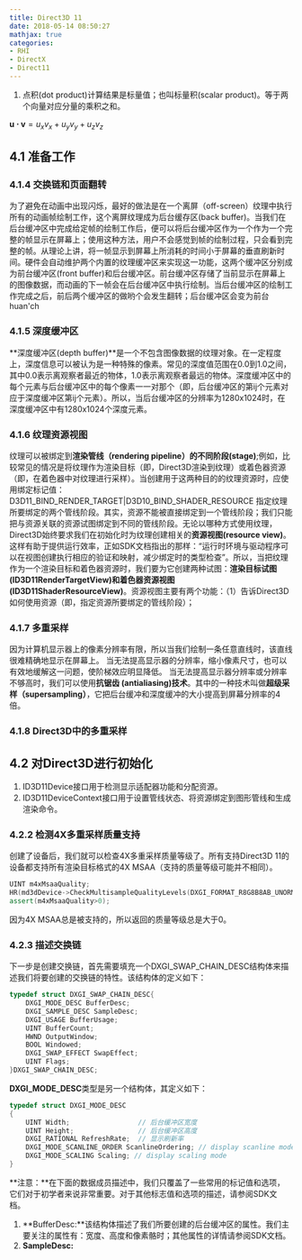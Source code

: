 ```yaml
---
title: Direct3D 11
date: 2018-05-14 08:50:27
mathjax: true
categories:
- RHI
- DirectX
- Direct11
---
```


1. 点积(dot product)计算结果是标量值；也叫标量积(scalar product)。等于两个向量对应分量的乘积之和。

$\mathbf{u \cdot v} = u_xv_x+u_yv_y+u_zv_z$

## 4.1 准备工作
### 4.1.4 交换链和页面翻转

为了避免在动画中出现闪烁，最好的做法是在一个离屏（off-screen）纹理中执行所有的动画帧绘制工作，这个离屏纹理成为后台缓存区(back buffer)。当我们在后台缓冲区中完成给定帧的绘制工作后，便可以将后台缓冲区作为一个作为一个完整的帧显示在屏幕上；使用这种方法，用户不会感觉到帧的绘制过程，只会看到完整的帧。从理论上讲，将一帧显示到屏幕上所消耗的时间小于屏幕的垂直刷新时间。硬件会自动维护两个内置的纹理缓冲区来实现这一功能，这两个缓冲区分别成为前台缓冲区(front buffer)和后台缓冲区。前台缓冲区存储了当前显示在屏幕上的图像数据，而动画的下一帧会在后台缓冲区中执行绘制。当后台缓冲区的绘制工作完成之后，前后两个缓冲区的做哟个会发生翻转；后台缓冲区会变为前台huan'ch
### 4.1.5 深度缓冲区
**深度缓冲区(depth buffer)**是一个不包含图像数据的纹理对象。在一定程度上，深度信息可以被认为是一种特殊的像素。常见的深度值范围在0.0到1.0之间，其中0.0表示离观察者最近的物体，1.0表示离观察者最远的物体。深度缓冲区中的每个元素与后台缓冲区中的每个像素一一对那个（即，后台缓冲区的第ij个元素对应于深度缓冲区第ij个元素）。所以，当后台缓冲区的分辨率为1280x1024时，在深度缓冲区中有1280x1024个深度元素。
### 4.1.6 纹理资源视图
纹理可以被绑定到**渲染管线（rendering pipeline）**的不同**阶段(stage)**;例如，比较常见的情况是将纹理作为渲染目标（即，Direct3D渲染到纹理）或着色器资源（即，在着色器中对纹理进行采样）。当创建用于这两种目的的纹理资源时，应使用绑定标记值：
	D3D11_BIND_RENDER_TARGET|D3D10_BIND_SHADER_RESOURCE
指定纹理所要绑定的两个管线阶段。其实，资源不能被直接绑定到一个管线阶段；我们只能把与资源关联的资源试图绑定到不同的管线阶段。无论以哪种方式使用纹理，Direct3D始终要求我们在初始化时为纹理创建相关的**资源视图(resource view)**。这样有助于提供运行效率，正如SDK文档指出的那样：“运行时环境与驱动程序可以在视图创建执行相应的验证和映射，减少绑定时的类型检查”。所以，当把纹理作为一个渲染目标和着色器资源时，我们要为它创建两种试图：**渲染目标试图 (ID3D11RenderTargetView)**和**着色器资源视图 (ID3D11ShaderResourceView)**。资源视图主要有两个功能：（1）告诉Direct3D如何使用资源（即，指定资源所要绑定的管线阶段）；

### 4.1.7 多重采样
因为计算机显示器上的像素分辨率有限，所以当我们绘制一条任意直线时，该直线很难精确地显示在屏幕上。
当无法提高显示器的分辨率，缩小像素尺寸，也可以有效地缓解这一问题，使阶梯效应明显降低。
当无法提高显示器分辨率或分辨率不够高时，我们可以使用**抗锯齿 (antialiasing)技术**。其中的一种技术叫做**超级采样（supersampling）**，它把后台缓冲和深度缓冲的大小提高到屏幕分辨率的4倍。
### 4.1.8 Direct3D中的多重采样
## 4.2 对Direct3D进行初始化
1. ID3D11Device接口用于检测显示适配器功能和分配资源。
2. ID3D11DeviceContext接口用于设置管线状态、将资源绑定到图形管线和生成渲染命令。

### 4.2.2 检测4X多重采样质量支持
创建了设备后，我们就可以检查4X多重采样质量等级了。所有支持Direct3D 11的设备都支持所有渲染目标格式的4X MSAA（支持的质量等级可能并不相同）。
```C++
UINT m4xMsaaQuality;
HR(md3dDevice->CheckMultisampleQualityLevels(DXGI_FORMAT_R8G8B8AB_UNORM, 4, &m4xMassQuality));
assert(m4xMsaaQuality>0);
```
因为4X MSAA总是被支持的，所以返回的质量等级总是大于0。
### 4.2.3 描述交换链
下一步是创建交换链，首先需要填充一个DXGI_SWAP_CHAIN_DESC结构体来描述我们将要创建的交换链的特性。该结构体的定义如下：
```C++
typedef struct DXGI_SWAP_CHAIN_DESC{
	DXGI_MODE_DESC BufferDesc;
	DXGI_SAMPLE_DESC SampleDesc;
	DXGI_USAGE BufferUsage;
	UINT BufferCount;
	HWND OutputWindow;
	BOOL Windowed;
	DXGI_SWAP_EFFECT SwapEffect;
	UINT Flags;
}DXGI_SWAP_CHAIN_DESC;
```
**DXGI_MODE_DESC**类型是另一个结构体，其定义如下：
```C++
typedef struct DXGI_MODE_DESC
{
	UINT Width;					// 后台缓冲区宽度
	UINT Height;				// 后台缓冲区高度
	DXGI_RATIONAL RefreshRate; 	// 显示刷新率
	DXGI_MODE_SCANLINE_ORDER ScanlineOrdering; // display scanline mode
	DXGI_MODE_SCALING Scaling; // display scaling mode 
}
```
**注意：**在下面的数据成员描述中，我们只覆盖了一些常用的标记值和选项，它们对于初学者来说非常重要。对于其他标志值和选项的描述，请参阅SDK文档。
1. **BufferDesc:**该结构体描述了我们所要创建的后台缓冲区的属性。我们主要关注的属性有：宽度、高度和像素骼时；其他属性的详情请参阅SDK文档。
2. **SampleDesc:**